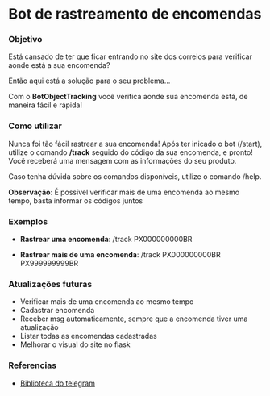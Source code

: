 # Bot de rastreamento de encomendas

### __Objetivo__

Está cansado de ter que ficar entrando no site dos correios para verificar aonde está a sua encomenda?

Então aqui está a solução para o seu problema...

Com o __BotObjectTracking__ você verifica aonde sua encomenda está, de maneira fácil e rápida!

### __Como utilizar__

Nunca foi tão fácil rastrear a sua encomenda! Após ter inicado o bot (/start), utilize o comando __/track__ seguido do código da sua encomenda, e pronto! Você receberá uma mensagem com as informações do seu produto.

Caso tenha dúvida sobre os comandos disponíveis, utilize o comando /help.

__Observação__: É possível verificar mais de uma encomenda ao mesmo tempo, basta informar os códigos juntos

### __Exemplos__
- __Rastrear uma encomenda__: /track PX000000000BR

- __Rastrear mais de uma encomenda__: /track PX000000000BR PX999999999BR


### __Atualizações futuras__
- ~~Verificar mais de uma encomenda ao mesmo tempo~~
- Cadastrar encomenda
- Receber msg automaticamente, sempre que a encomenda tiver uma atualização
- Listar todas as encomendas cadastradas
- Melhorar o visual do site no flask

### __Referencias__

- [Biblioteca do telegram](https://github.com/python-telegram-bot/python-telegram-bot)
